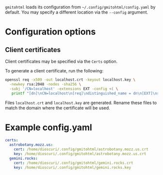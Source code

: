 `gmitohtml` loads its configuration from `~/.config/gmitohtml/config.yaml` by
default. You may specify a different location via the `--config` argument.

# Configuration options

## Client certificates

Client certificates may be specified via the `Certs` option.

To generate a client certificate, run the following:

```bash
openssl req -x509 -out localhost.crt -keyout localhost.key \
  -newkey rsa:2048 -nodes -sha256 \
  -subj '/CN=localhost' -extensions EXT -config <( \
   printf "[dn]\nCN=localhost\n[req]\ndistinguished_name = dn\n[EXT]\nsubjectAltName=DNS:localhost\nkeyUsage=digitalSignature\nextendedKeyUsage=serverAuth")
```

Files `localhost.crt` and `localhost.key` are generated. Rename these files to
match the domain where the certificate will be used.

# Example config.yaml

```yaml
certs:
  astrobotany.mozz.us:
    cert: /home/dioscuri/.config/gmitohtml/astrobotany.mozz.us.crt
    key: /home/dioscuri/.config/gmitohtml/astrobotany.mozz.us.crt
  gemini.rocks:
    cert: /home/dioscuri/.config/gmitohtml/gemini.rocks.crt
    key: /home/dioscuri/.config/gmitohtml/gemini.rocks.key

```
